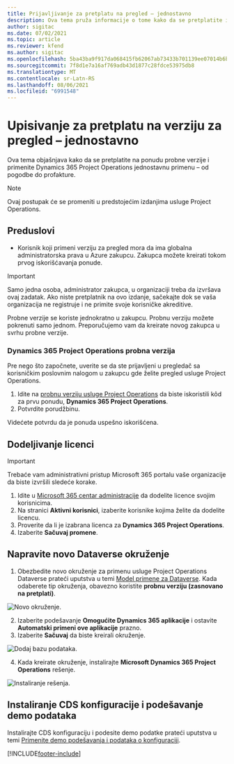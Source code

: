 ```yaml
---
title: Prijavljivanje za pretplatu na pregled – jednostavno
description: Ova tema pruža informacije o tome kako da se pretplatite i primenite uslugu Project Operations Lite – od pogodbe do profakture.
author: sigitac
ms.date: 07/02/2021
ms.topic: article
ms.reviewer: kfend
ms.author: sigitac
ms.openlocfilehash: 5ba43ba9f917da068415fb62067ab73433b701139ee07014b6bd8c02612008ce
ms.sourcegitcommit: 7f8d1e7a16af769adb43d1877c28fdce53975db8
ms.translationtype: MT
ms.contentlocale: sr-Latn-RS
ms.lasthandoff: 08/06/2021
ms.locfileid: "6991548"
---
```

# <a name="sign-up-for-a-preview-subscription---lite"></a>Upisivanje za pretplatu na verziju za pregled – jednostavno 

Ova tema objašnjava kako da se pretplatite na ponudu probne verzije i primenite Dynamics 365 Project Operations jednostavnu primenu – od pogodbe do profakture.

> [!NOTE]
> Ovaj postupak će se promeniti u predstojećim izdanjima usluge Project Operations.

## <a name="prerequisites"></a>Preduslovi
- Korisnik koji primeni verziju za pregled mora da ima globalna administratorska prava u Azure zakupcu. Zakupca možete kreirati tokom prvog iskorišćavanja ponude.

> [!IMPORTANT]
> Samo jedna osoba, administrator zakupca, u organizaciji treba da izvršava ovaj zadatak. Ako niste pretplatnik na ovo izdanje, sačekajte dok se vaša organizacija ne registruje i ne primite svoje korisničke akreditive.
> 
> Probne verzije se koriste jednokratno u zakupcu. Probnu verziju možete pokrenuti samo jednom. Preporučujemo vam da kreirate novog zakupca u svrhu probne verzije.

### <a name="dynamics-365-project-operations-trial"></a>Dynamics 365 Project Operations probna verzija 

Pre nego što započnete, uverite se da ste prijavljeni u pregledač sa korisničkim poslovnim nalogom u zakupcu gde želite pregled usluge Project Operations.

1. Idite na [probnu verziju usluge Project Operations](https://aka.ms/try-po) da biste iskoristili kôd za prvu ponudu, **Dynamics 365 Project Operations**.
2. Potvrdite porudžbinu.

  Videćete potvrdu da je ponuda uspešno iskorišćena.

## <a name="assign-licenses"></a>Dodeljivanje licenci

> [!IMPORTANT]
> Trebaće vam administrativni pristup Microsoft 365 portalu vaše organizacije da biste izvršili sledeće korake.


1. Idite u [Microsoft 365 centar administracije](https://portal.office.com/) da dodelite licence svojim korisnicima.
2. Na stranici **Aktivni korisnici**, izaberite korisnike kojima želite da dodelite licencu.
3. Proverite da li je izabrana licenca za **Dynamics 365 Project Operations**. 
4. Izaberite **Sačuvaj promene**.

## <a name="create-a-new-dataverse-environment"></a>Napravite novo Dataverse okruženje

1. Obezbedite novo okruženje za primenu usluge Project Operations Dataverse prateći uputstva u temi [Model primene za Dataverse](lite-deployment.md). Kada odaberete tip okruženja, obavezno koristite **probnu verziju (zasnovano na pretplati)**.

  ![Novo okruženje.](./media/19CreateEnvironment.png)

2. Izaberite podešavanje **Omogućite Dynamics 365 aplikacije** i ostavite **Automatski primeni ove aplikacije** prazno.  
3. Izaberite **Sačuvaj** da biste kreirali okruženje.

  ![Dodaj bazu podataka.](./media/20CreateEnvironment1.png)

4. Kada kreirate okruženje, instalirajte **Microsoft Dynamics 365 Project Operations** rešenje. 

![Instaliranje rešenja.](./media/21InstallSolution.png)

## <a name="install-a-cds-configuration-and-setup-demo-data"></a>Instaliranje CDS konfiguracije i podešavanje demo podataka

Instalirajte CDS konfiguraciju i podesite demo podatke prateći uputstva u temi [Primenite demo podešavanja i podataka o konfiguraciji](lite-apply-demo-setup-config-data.md).


[!INCLUDE[footer-include](../includes/footer-banner.md)]
